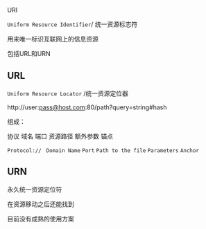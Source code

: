URI

`Uniform Resource Identifier`/ 统一资源标志符

用来唯一标识互联网上的信息资源

包括URL和URN

## URL

`Uniform Resource Locator` /统一资源定位器

http://user:pass@host.com:80/path?query=string#hash

组成：

协议	域名	端口	资源路径	额外参数	锚点

`Protocol:// ` `Domain Name` `Port` `Path to the file` `Parameters` `Anchor` 

## URN

永久统一资源定位符

在资源移动之后还能找到

目前没有成熟的使用方案

